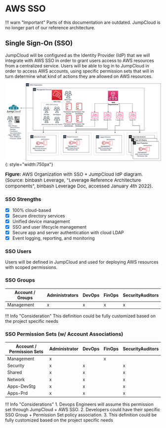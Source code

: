 # AWS SSO

!!! warn "Important"
    Parts of this documentation are outdated. JumpCloud is no longer part of our reference architecture.

## Single Sign-On (SSO)
JumpCloud will be configured as the Identity Provider (IdP) that we will integrate with AWS SSO
in order to grant users access to AWS resources from a centralized service.
Users will be able to log in to JumpCloud in order to access AWS accounts, using specific permission sets that will in turn determine what kind of actions they are allowed on AWS resources.

![leverage-aws-sso](/assets/images/diagrams/aws-sso.png "Leverage"){: style="width:750px"}
<figcaption style="font-size:15px">
<b>Figure:</b> AWS Organization with SSO + JumpCloud IdP diagram.
(Source: binbash Leverage,
"Leverage Reference Architecture components",
binbash Leverage Doc, accessed January 4th 2022).
</figcaption>

### SSO Strengths
- [x] 100% cloud-based
- [x] Secure directory services
- [x] Unified device management
- [x] SSO and user lifecycle management
- [x] Secure app and server authentication with cloud LDAP
- [x] Event logging, reporting, and monitoring

### SSO Users
Users will be defined in JumpCloud and used for deploying AWS resources with scoped permissions.

### SSO Groups
| Account / Groups | Administrators | DevOps | FinOps | SecurityAuditors |
|------------------|----------------|--------|--------|------------------|
| Management       | x              | x      | x      | x                |

!!! Info "Consideration"
        This definition could be fully customized based on the project specific needs

### SSO Permission Sets (w/ Account Associations)
| Account / Permission Sets | Administrator | DevOps | FinOps | SecurityAuditors |
|---------------------------|---------------|--------|--------|------------------|
| Management                | x             |        | x      |                  |
| Security                  | x             | x      |        | x                |
| Shared                    | x             | x      |        | x                |
| Network                   | x             | x      |        | x                |
| Apps-DevStg               | x             | x      |        | x                |
| Apps-Prd                  | x             | x      |        | x                |

!!! Info "Considerations"
     1. Devops Engineers will assume this permission set through JumpCloud + AWS SSO.
     2. Developers could have their specific SSO Group + Permission Set policy association.
     3. This definition could be fully customized based on the project specific needs
